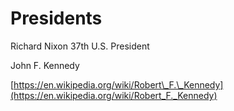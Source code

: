 # Presidents

Richard Nixon 37th U.S. President

John F. Kennedy

[https://en.wikipedia.org/wiki/Robert\_F.\_Kennedy](https://en.wikipedia.org/wiki/Robert_F._Kennedy)

